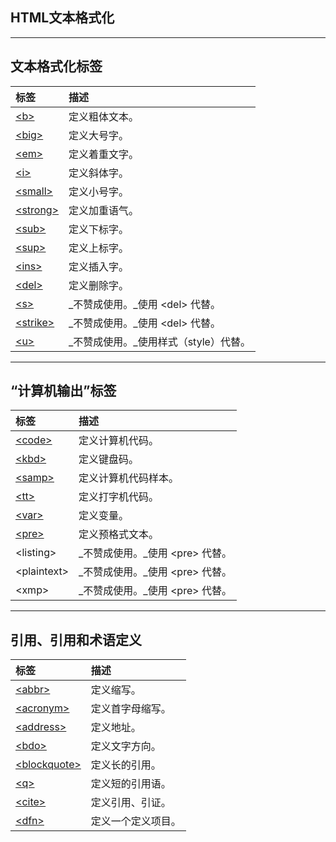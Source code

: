 ## HTML文本格式化

---

## 文本格式化标签

| 标签 | 描述 |
| :--- | :--- |
| [&lt;b&gt;](http://www.w3school.com.cn/tags/tag_font_style.asp) | 定义粗体文本。 |
| [&lt;big&gt;](http://www.w3school.com.cn/tags/tag_font_style.asp) | 定义大号字。 |
| [&lt;em&gt;](http://www.w3school.com.cn/tags/tag_phrase_elements.asp) | 定义着重文字。 |
| [&lt;i&gt;](http://www.w3school.com.cn/tags/tag_font_style.asp) | 定义斜体字。 |
| [&lt;small&gt;](http://www.w3school.com.cn/tags/tag_font_style.asp) | 定义小号字。 |
| [&lt;strong&gt;](http://www.w3school.com.cn/tags/tag_phrase_elements.asp) | 定义加重语气。 |
| [&lt;sub&gt;](http://www.w3school.com.cn/tags/tag_sup.asp) | 定义下标字。 |
| [&lt;sup&gt;](http://www.w3school.com.cn/tags/tag_sup.asp) | 定义上标字。 |
| [&lt;ins&gt;](http://www.w3school.com.cn/tags/tag_ins.asp) | 定义插入字。 |
| [&lt;del&gt;](http://www.w3school.com.cn/tags/tag_del.asp) | 定义删除字。 |
| [&lt;s&gt;](http://www.w3school.com.cn/tags/tag_strike.asp) | _不赞成使用。_使用 &lt;del&gt; 代替。 |
| [&lt;strike&gt;](http://www.w3school.com.cn/tags/tag_strike.asp) | _不赞成使用。_使用 &lt;del&gt; 代替。 |
| [&lt;u&gt;](http://www.w3school.com.cn/tags/tag_u.asp) | _不赞成使用。_使用样式（style）代替。 |

---

## “计算机输出”标签

| 标签 | 描述 |
| :--- | :--- |
| [&lt;code&gt;](http://www.w3school.com.cn/tags/tag_phrase_elements.asp) | 定义计算机代码。 |
| [&lt;kbd&gt;](http://www.w3school.com.cn/tags/tag_phrase_elements.asp) | 定义键盘码。 |
| [&lt;samp&gt;](http://www.w3school.com.cn/tags/tag_phrase_elements.asp) | 定义计算机代码样本。 |
| [&lt;tt&gt;](http://www.w3school.com.cn/tags/tag_font_style.asp) | 定义打字机代码。 |
| [&lt;var&gt;](http://www.w3school.com.cn/tags/tag_phrase_elements.asp) | 定义变量。 |
| [&lt;pre&gt;](http://www.w3school.com.cn/tags/tag_pre.asp) | 定义预格式文本。 |
| &lt;listing&gt; | _不赞成使用。_使用 &lt;pre&gt; 代替。 |
| &lt;plaintext&gt; | _不赞成使用。_使用 &lt;pre&gt; 代替。 |
| &lt;xmp&gt; | _不赞成使用。_使用 &lt;pre&gt; 代替。 |

---

## 引用、引用和术语定义

| 标签 | 描述 |
| :--- | :--- |
| [&lt;abbr&gt;](http://www.w3school.com.cn/tags/tag_abbr.asp) | 定义缩写。 |
| [&lt;acronym&gt;](http://www.w3school.com.cn/tags/tag_acronym.asp) | 定义首字母缩写。 |
| [&lt;address&gt;](http://www.w3school.com.cn/tags/tag_address.asp) | 定义地址。 |
| [&lt;bdo&gt;](http://www.w3school.com.cn/tags/tag_bdo.asp) | 定义文字方向。 |
| [&lt;blockquote&gt;](http://www.w3school.com.cn/tags/tag_blockquote.asp) | 定义长的引用。 |
| [&lt;q&gt;](http://www.w3school.com.cn/tags/tag_q.asp) | 定义短的引用语。 |
| [&lt;cite&gt;](http://www.w3school.com.cn/tags/tag_phrase_elements.asp) | 定义引用、引证。 |
| [&lt;dfn&gt;](http://www.w3school.com.cn/tags/tag_phrase_elements.asp) | 定义一个定义项目。 |



